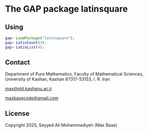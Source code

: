 # The GAP package latinsquare

## Using

```gap
gap> LoadPackage("latinsquare");
gap> LatinCount(3);
gap> LatinList(4);
```

## Contact

Department of Pure Mathematics, Faculty of Mathematical Sciences, University of Kashan, Kashan 87317-53153, I. R. Iran

max@std.kashanu.ac.ir

<!-- alim@kashanu.ac.ir -->

maxbasecode@gmail.com

## License

Copyright 2025, Seyyed Ali Mohammadiyeh (Max Base)
